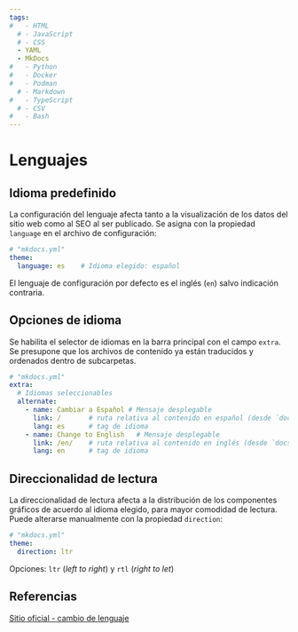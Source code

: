 ```yaml
---
tags:
#   - HTML
  # - JavaScript
  # - CSS
  - YAML
  - MkDocs
#   - Python
#   - Docker
#   - Podman
  # - Markdown
#   - TypeScript
  # - CSV
#   - Bash
---
```




# Lenguajes


## Idioma predefinido

La configuración del lenguaje afecta tanto a la visualización de los datos del sitio web como al SEO al ser publicado. 
Se asigna con la propiedad `language` en el archivo de configuración:

``` yaml title="Idioma predefinido"
# "mkdocs.yml"
theme:
  language: es    # Idioma elegido: español
```

El lenguaje de configuración por defecto es el inglés (`en`) salvo indicación contraria.


## Opciones de idioma

Se habilita el selector de idiomas en la barra principal con el campo `extra`. Se presupone que los archivos de contenido ya están traducidos y ordenados dentro de subcarpetas.

``` yaml title="Idiomas - Inglés y Español"
# "mkdocs.yml"
extra:
  # Idiomas seleccionables
  alternate:
    - name: Cambiar a Español # Mensaje desplegable
      link: /       # ruta relativa al contenido en español (desde `docs/`)
      lang: es      # tag de idioma
    - name: Change to English   # Mensaje desplegable
      link: /en/    # ruta relativa al contenido en inglés (desde `docs/`)
      lang: en      # tag de idioma
```


## Direccionalidad de lectura


La direccionalidad de lectura afecta a la distribución de los componentes gráficos de acuerdo al idioma elegido, para mayor comodidad de lectura. Puede alterarse manualmente con la propiedad `direction`:

``` yaml title="Idiomas - Direccionalidad"
# "mkdocs.yml"
theme:
  direction: ltr
```

Opciones: `ltr` (*left to right*) y `rtl` (*right to let*)



## Referencias

[Sitio oficial - cambio de lenguaje](https://squidfunk.github.io/mkdocs-material/setup/changing-the-language/)